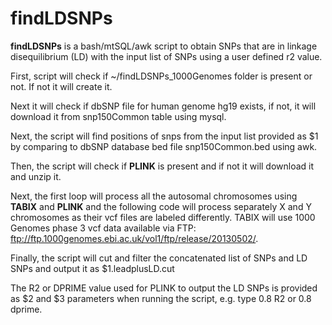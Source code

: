 # findLDSNPs

**findLDSNPs** is a bash/mtSQL/awk script to obtain SNPs that are in linkage disequilibrium (LD) with the input list of SNPs using a user defined r2 value.

First, script will check if ~/findLDSNPs_1000Genomes folder is present or not. If not it will create it. 

Next it will check if dbSNP file for human genome hg19 exists, if not, it will download it from snp150Common table using mysql.

Next, the script will find positions of snps from the input list provided as $1 by comparing to dbSNP database bed file snp150Common.bed using awk.

Then, the script will check if **PLINK** is present and if not it will download it and unzip it.

Next, the first loop will process all the autosomal chromosomes using **TABIX** and **PLINK** and the following code will process separately X and Y chromosomes as their vcf files are labeled differently. TABIX will use 1000 Genomes phase 3 vcf data available via FTP: ftp://ftp.1000genomes.ebi.ac.uk/vol1/ftp/release/20130502/. 

Finally, the script will cut and filter the concatenated list of SNPs and LD SNPs and output it as $1.leadplusLD.cut

The R2 or DPRIME value used for PLINK to output the LD SNPs is provided as $2 and $3 parameters when running the script, e.g. type 0.8 R2 or 0.8 dprime.
